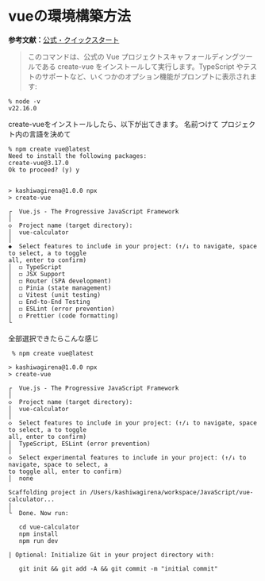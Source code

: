 # vueの環境構築方法
**参考文献：**[公式・クイックスタート](https://ja.vuejs.org/guide/quick-start.html)

> このコマンドは、公式の Vue プロジェクトスキャフォールディングツールである create-vue をインストールして実行します。TypeScript やテストのサポートなど、いくつかのオプション機能がプロンプトに表示されます:
```
% node -v
v22.16.0

```

create-vueをインストールしたら、以下が出てきます。
名前つけて
プロジェクト内の言語を決めて
```
% npm create vue@latest
Need to install the following packages:
create-vue@3.17.0
Ok to proceed? (y) y


> kashiwagirena@1.0.0 npx
> create-vue

┌  Vue.js - The Progressive JavaScript Framework
│
◇  Project name (target directory):
│  vue-calculator
│
◆  Select features to include in your project: (↑/↓ to navigate, space to select, a to toggle
all, enter to confirm)
│  ◻ TypeScript
│  ◻ JSX Support
│  ◻ Router (SPA development)
│  ◻ Pinia (state management)
│  ◻ Vitest (unit testing)
│  ◻ End-to-End Testing
│  ◻ ESLint (error prevention)
│  ◻ Prettier (code formatting)
└
```

全部選択できたらこんな感じ

```
 % npm create vue@latest

> kashiwagirena@1.0.0 npx
> create-vue

┌  Vue.js - The Progressive JavaScript Framework
│
◇  Project name (target directory):
│  vue-calculator
│
◇  Select features to include in your project: (↑/↓ to navigate, space to select, a to toggle
all, enter to confirm)
│  TypeScript, ESLint (error prevention)
│
◇  Select experimental features to include in your project: (↑/↓ to navigate, space to select, a
to toggle all, enter to confirm)
│  none

Scaffolding project in /Users/kashiwagirena/workspace/JavaScript/vue-calculator...
│
└  Done. Now run:

   cd vue-calculator
   npm install
   npm run dev

| Optional: Initialize Git in your project directory with:
   
   git init && git add -A && git commit -m "initial commit"

```
